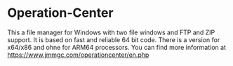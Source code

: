 # Operation-Center

This a file manager for Windows with two file windows and FTP and ZIP support.
It is based on fast and reliable 64 bit code.
There is a version for x64/x86 and ohne for ARM64 processors.
You can find more information at https://www.jmmgc.com/operationcenter/en.php
